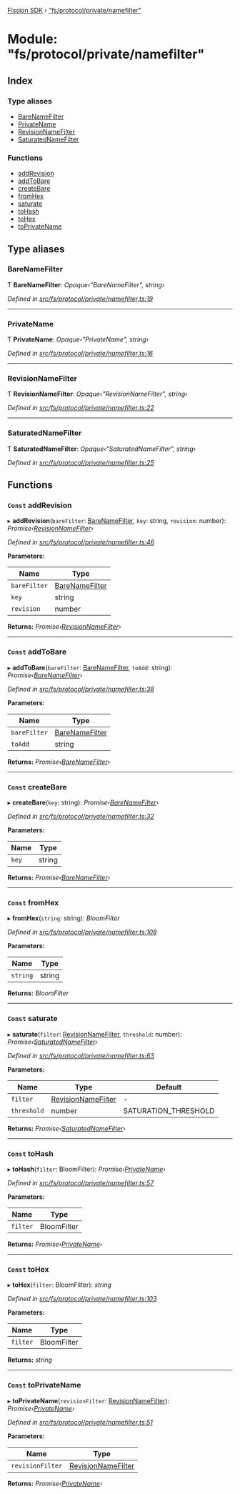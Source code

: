 [Fission SDK](../README.md) › ["fs/protocol/private/namefilter"](_fs_protocol_private_namefilter_.md)

# Module: "fs/protocol/private/namefilter"

## Index

### Type aliases

* [BareNameFilter](_fs_protocol_private_namefilter_.md#barenamefilter)
* [PrivateName](_fs_protocol_private_namefilter_.md#privatename)
* [RevisionNameFilter](_fs_protocol_private_namefilter_.md#revisionnamefilter)
* [SaturatedNameFilter](_fs_protocol_private_namefilter_.md#saturatednamefilter)

### Functions

* [addRevision](_fs_protocol_private_namefilter_.md#const-addrevision)
* [addToBare](_fs_protocol_private_namefilter_.md#const-addtobare)
* [createBare](_fs_protocol_private_namefilter_.md#const-createbare)
* [fromHex](_fs_protocol_private_namefilter_.md#const-fromhex)
* [saturate](_fs_protocol_private_namefilter_.md#const-saturate)
* [toHash](_fs_protocol_private_namefilter_.md#const-tohash)
* [toHex](_fs_protocol_private_namefilter_.md#const-tohex)
* [toPrivateName](_fs_protocol_private_namefilter_.md#const-toprivatename)

## Type aliases

###  BareNameFilter

Ƭ **BareNameFilter**: *Opaque‹"BareNameFilter", string›*

*Defined in [src/fs/protocol/private/namefilter.ts:19](https://github.com/fission-suite/webnative/blob/74901c2/src/fs/protocol/private/namefilter.ts#L19)*

___

###  PrivateName

Ƭ **PrivateName**: *Opaque‹"PrivateName", string›*

*Defined in [src/fs/protocol/private/namefilter.ts:16](https://github.com/fission-suite/webnative/blob/74901c2/src/fs/protocol/private/namefilter.ts#L16)*

___

###  RevisionNameFilter

Ƭ **RevisionNameFilter**: *Opaque‹"RevisionNameFilter", string›*

*Defined in [src/fs/protocol/private/namefilter.ts:22](https://github.com/fission-suite/webnative/blob/74901c2/src/fs/protocol/private/namefilter.ts#L22)*

___

###  SaturatedNameFilter

Ƭ **SaturatedNameFilter**: *Opaque‹"SaturatedNameFilter", string›*

*Defined in [src/fs/protocol/private/namefilter.ts:25](https://github.com/fission-suite/webnative/blob/74901c2/src/fs/protocol/private/namefilter.ts#L25)*

## Functions

### `Const` addRevision

▸ **addRevision**(`bareFilter`: [BareNameFilter](_fs_protocol_private_namefilter_.md#barenamefilter), `key`: string, `revision`: number): *Promise‹[RevisionNameFilter](_fs_protocol_private_namefilter_.md#revisionnamefilter)›*

*Defined in [src/fs/protocol/private/namefilter.ts:46](https://github.com/fission-suite/webnative/blob/74901c2/src/fs/protocol/private/namefilter.ts#L46)*

**Parameters:**

Name | Type |
------ | ------ |
`bareFilter` | [BareNameFilter](_fs_protocol_private_namefilter_.md#barenamefilter) |
`key` | string |
`revision` | number |

**Returns:** *Promise‹[RevisionNameFilter](_fs_protocol_private_namefilter_.md#revisionnamefilter)›*

___

### `Const` addToBare

▸ **addToBare**(`bareFilter`: [BareNameFilter](_fs_protocol_private_namefilter_.md#barenamefilter), `toAdd`: string): *Promise‹[BareNameFilter](_fs_protocol_private_namefilter_.md#barenamefilter)›*

*Defined in [src/fs/protocol/private/namefilter.ts:38](https://github.com/fission-suite/webnative/blob/74901c2/src/fs/protocol/private/namefilter.ts#L38)*

**Parameters:**

Name | Type |
------ | ------ |
`bareFilter` | [BareNameFilter](_fs_protocol_private_namefilter_.md#barenamefilter) |
`toAdd` | string |

**Returns:** *Promise‹[BareNameFilter](_fs_protocol_private_namefilter_.md#barenamefilter)›*

___

### `Const` createBare

▸ **createBare**(`key`: string): *Promise‹[BareNameFilter](_fs_protocol_private_namefilter_.md#barenamefilter)›*

*Defined in [src/fs/protocol/private/namefilter.ts:32](https://github.com/fission-suite/webnative/blob/74901c2/src/fs/protocol/private/namefilter.ts#L32)*

**Parameters:**

Name | Type |
------ | ------ |
`key` | string |

**Returns:** *Promise‹[BareNameFilter](_fs_protocol_private_namefilter_.md#barenamefilter)›*

___

### `Const` fromHex

▸ **fromHex**(`string`: string): *BloomFilter*

*Defined in [src/fs/protocol/private/namefilter.ts:108](https://github.com/fission-suite/webnative/blob/74901c2/src/fs/protocol/private/namefilter.ts#L108)*

**Parameters:**

Name | Type |
------ | ------ |
`string` | string |

**Returns:** *BloomFilter*

___

### `Const` saturate

▸ **saturate**(`filter`: [RevisionNameFilter](_fs_protocol_private_namefilter_.md#revisionnamefilter), `threshold`: number): *Promise‹[SaturatedNameFilter](_fs_protocol_private_namefilter_.md#saturatednamefilter)›*

*Defined in [src/fs/protocol/private/namefilter.ts:63](https://github.com/fission-suite/webnative/blob/74901c2/src/fs/protocol/private/namefilter.ts#L63)*

**Parameters:**

Name | Type | Default |
------ | ------ | ------ |
`filter` | [RevisionNameFilter](_fs_protocol_private_namefilter_.md#revisionnamefilter) | - |
`threshold` | number | SATURATION_THRESHOLD |

**Returns:** *Promise‹[SaturatedNameFilter](_fs_protocol_private_namefilter_.md#saturatednamefilter)›*

___

### `Const` toHash

▸ **toHash**(`filter`: BloomFilter): *Promise‹[PrivateName](_fs_protocol_private_namefilter_.md#privatename)›*

*Defined in [src/fs/protocol/private/namefilter.ts:57](https://github.com/fission-suite/webnative/blob/74901c2/src/fs/protocol/private/namefilter.ts#L57)*

**Parameters:**

Name | Type |
------ | ------ |
`filter` | BloomFilter |

**Returns:** *Promise‹[PrivateName](_fs_protocol_private_namefilter_.md#privatename)›*

___

### `Const` toHex

▸ **toHex**(`filter`: BloomFilter): *string*

*Defined in [src/fs/protocol/private/namefilter.ts:103](https://github.com/fission-suite/webnative/blob/74901c2/src/fs/protocol/private/namefilter.ts#L103)*

**Parameters:**

Name | Type |
------ | ------ |
`filter` | BloomFilter |

**Returns:** *string*

___

### `Const` toPrivateName

▸ **toPrivateName**(`revisionFilter`: [RevisionNameFilter](_fs_protocol_private_namefilter_.md#revisionnamefilter)): *Promise‹[PrivateName](_fs_protocol_private_namefilter_.md#privatename)›*

*Defined in [src/fs/protocol/private/namefilter.ts:51](https://github.com/fission-suite/webnative/blob/74901c2/src/fs/protocol/private/namefilter.ts#L51)*

**Parameters:**

Name | Type |
------ | ------ |
`revisionFilter` | [RevisionNameFilter](_fs_protocol_private_namefilter_.md#revisionnamefilter) |

**Returns:** *Promise‹[PrivateName](_fs_protocol_private_namefilter_.md#privatename)›*

